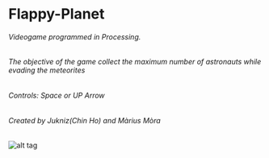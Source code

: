 # Flappy-Planet
###### Videogame programmed in Processing. 
###### The objective of the game collect the maximum number of astronauts while evading the meteorites
###### Controls: Space or UP Arrow
###### Created by Jukniz(Chin Ho) and Màrius Mòra

![alt tag](https://lh6.googleusercontent.com/OLnQqbIxnqMADi1JURh0hCESagpc0oJ2zOU2nOiJo5wJZD6nvnoJGOyEhzx0ycxdaAniWE5cINQI0R8=w1896-h815)
